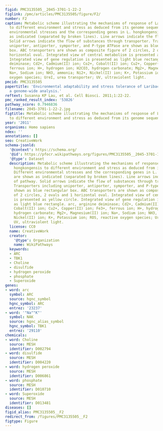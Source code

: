 ```yaml
---
figid: PMC3135505__2045-3701-1-22-2
figlink: /pmc/articles/PMC3135505/figure/F2/
number: F2
caption: Metabolic scheme illustrating the mechanisms of response of Laribacter hongkongensis
  to different environment and stress as deduced from its genome sequence. Different
  environmental stresses and the corresponding genes in L. hongkongensis are shown
  as indicated (separated by broken lines). Line arrows indicate the flow of pathway.
  Solid arrows indicate the flow of substances through transporter. Transporters including
  uniporter, antiporter, symporter, and P-type ATPase are shown as blue rectangular
  box. ABC transporters are shown as composite figure of 2 circles, 2 ovals and 1
  horizontal oval. Integrated view of central metabolism is presented as yellow circle.
  Integrated view of gene regulation is presented as light blue rectangle. arc, arginine
  deiminase; Cd2+, Cadmium(II) ion; Co2+, Cobalt(II) ion; Cu2+, Copper(II) ion; Fe3+,
  ferrous ion; H+, hydrogen ion; H2CO3, hydrogen carbonate; Mg2+, Magnesium(II) ion;
  Na+, Sodium ion; NH3, ammonia; Ni2+, Nickel(II) ion; K+, Potassium ion; ROS, reactive
  oxygen species; UreI, urea transporter; UV, ultraviolent light.
pmcid: PMC3135505
papertitle: 'Environmental adaptability and stress tolerance of Laribacter hongkongensis:
  a genome-wide analysis.'
reftext: Susanna KP Lau, et al. Cell Biosci. 2011;1:22-22.
pmc_ranked_result_index: '53826'
pathway_score: 0.7946836
filename: 2045-3701-1-22-2.jpg
figtitle: Metabolic scheme illustrating the mechanisms of response of Laribacter hongkongensis
  to different environment and stress as deduced from its genome sequence
year: '2011'
organisms: Homo sapiens
ndex: ''
annotations: []
seo: CreativeWork
schema-jsonld:
  '@context': https://schema.org/
  '@id': https://pfocr.wikipathways.org/figures/PMC3135505__2045-3701-1-22-2.html
  '@type': Dataset
  description: Metabolic scheme illustrating the mechanisms of response of Laribacter
    hongkongensis to different environment and stress as deduced from its genome sequence.
    Different environmental stresses and the corresponding genes in L. hongkongensis
    are shown as indicated (separated by broken lines). Line arrows indicate the flow
    of pathway. Solid arrows indicate the flow of substances through transporter.
    Transporters including uniporter, antiporter, symporter, and P-type ATPase are
    shown as blue rectangular box. ABC transporters are shown as composite figure
    of 2 circles, 2 ovals and 1 horizontal oval. Integrated view of central metabolism
    is presented as yellow circle. Integrated view of gene regulation is presented
    as light blue rectangle. arc, arginine deiminase; Cd2+, Cadmium(II) ion; Co2+,
    Cobalt(II) ion; Cu2+, Copper(II) ion; Fe3+, ferrous ion; H+, hydrogen ion; H2CO3,
    hydrogen carbonate; Mg2+, Magnesium(II) ion; Na+, Sodium ion; NH3, ammonia; Ni2+,
    Nickel(II) ion; K+, Potassium ion; ROS, reactive oxygen species; UreI, urea transporter;
    UV, ultraviolent light.
  license: CC0
  name: CreativeWork
  creator:
    '@type': Organization
    name: WikiPathways
  keywords:
  - ARC
  - TBK1
  - Choline
  - disulfide
  - hydrogen peroxide
  - phosphate
  - Superoxide
genes:
- word: arc
  symbol: ARC
  source: hgnc_symbol
  hgnc_symbol: ARC
  entrez: '23237'
- word: '"Na""K"'
  symbol: NAK
  source: hgnc_alias_symbol
  hgnc_symbol: TBK1
  entrez: '29110'
chemicals:
- word: Choline
  source: MESH
  identifier: D002794
- word: disulfide
  source: MESH
  identifier: D004220
- word: hydrogen peroxide
  source: MESH
  identifier: D006861
- word: phosphate
  source: MESH
  identifier: D010710
- word: Superoxide
  source: MESH
  identifier: D013481
diseases: []
figid_alias: PMC3135505__F2
redirect_from: /figures/PMC3135505__F2
figtype: Figure
---
```

